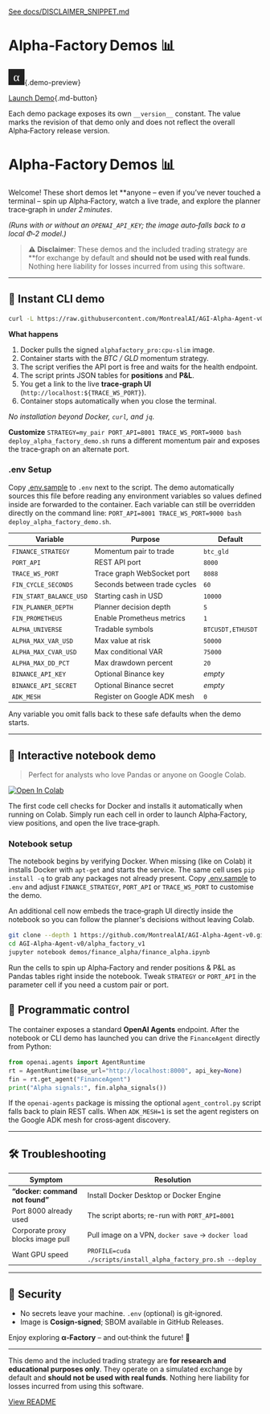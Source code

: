 [See docs/DISCLAIMER_SNIPPET.md](../DISCLAIMER_SNIPPET.md)

# Alpha‑Factory Demos 📊

![preview](../finance_alpha/assets/preview.svg){.demo-preview}

[Launch Demo](../finance_alpha/){.md-button}

Each demo package exposes its own `__version__` constant. The value marks the revision of that demo only and does not reflect the overall Alpha‑Factory release version.


# Alpha‑Factory Demos 📊

Welcome! These short demos let **anyone – even if you’ve never touched a
terminal – spin up Alpha‑Factory, watch a live trade, and explore the
planner trace‑graph in *under 2 minutes*.

*(Runs with or without an `OPENAI_API_KEY`; the image auto‑falls back to
a local Φ‑2 model.)*

> **⚠️ Disclaimer**: These demos and the included trading strategy are **for
> exchange by default and **should not be used with real funds**. Nothing here
> liability for losses incurred from using this software.

---

## 🚀 Instant CLI demo

```bash
curl -L https://raw.githubusercontent.com/MontrealAI/AGI-Alpha-Agent-v0/main/alpha_factory_v1/demos/finance_alpha/deploy_alpha_factory_demo.sh | bash
```

**What happens**

1. Docker pulls the signed `alphafactory_pro:cpu-slim` image.
2. Container starts with the *BTC / GLD* momentum strategy.
3. The script verifies the API port is free and waits for the health endpoint.
4. The script prints JSON tables for **positions** and **P&L**.
5. You get a link to the live **trace‑graph UI** (`http://localhost:${TRACE_WS_PORT}`).
6. Container stops automatically when you close the terminal.

_No installation beyond Docker, `curl`, and `jq`._

**Customize**
`STRATEGY=my_pair PORT_API=8001 TRACE_WS_PORT=9000 bash deploy_alpha_factory_demo.sh`
runs a different momentum pair and exposes the trace‑graph on an alternate
port.

### .env Setup
Copy [.env.sample](.env.sample) to `.env` next to the script. The demo
automatically sources this file before reading any environment variables so
values defined inside are forwarded to the container.
Each variable can still be overridden directly on the command line:
`PORT_API=8001 TRACE_WS_PORT=9000 bash deploy_alpha_factory_demo.sh`.

| Variable | Purpose | Default |
|----------|---------|---------|
| `FINANCE_STRATEGY` | Momentum pair to trade | `btc_gld` |
| `PORT_API` | REST API port | `8000` |
| `TRACE_WS_PORT` | Trace graph WebSocket port | `8088` |
| `FIN_CYCLE_SECONDS` | Seconds between trade cycles | `60` |
| `FIN_START_BALANCE_USD` | Starting cash in USD | `10000` |
| `FIN_PLANNER_DEPTH` | Planner decision depth | `5` |
| `FIN_PROMETHEUS` | Enable Prometheus metrics | `1` |
| `ALPHA_UNIVERSE` | Tradable symbols | `BTCUSDT,ETHUSDT` |
| `ALPHA_MAX_VAR_USD` | Max value at risk | `50000` |
| `ALPHA_MAX_CVAR_USD` | Max conditional VAR | `75000` |
| `ALPHA_MAX_DD_PCT` | Max drawdown percent | `20` |
| `BINANCE_API_KEY` | Optional Binance key | _empty_ |
| `BINANCE_API_SECRET` | Optional Binance secret | _empty_ |
| `ADK_MESH` | Register on Google ADK mesh | `0` |

Any variable you omit falls back to these safe defaults when the demo starts.

---

## 📒 Interactive notebook demo

> Perfect for analysts who love Pandas or anyone on Google Colab.

[![Open In Colab](https://colab.research.google.com/assets/colab-badge.svg)](https://colab.research.google.com/github/MontrealAI/AGI-Alpha-Agent-v0/blob/main/alpha_factory_v1/demos/finance_alpha/finance_alpha.ipynb)

The first code cell checks for Docker and installs it automatically when running on Colab. Simply run each cell in order to launch Alpha‑Factory, view positions, and open the live trace‑graph.

### Notebook setup
The notebook begins by verifying Docker. When missing (like on Colab) it installs
Docker with `apt-get` and starts the service. The same cell uses `pip install -q`
to grab any packages not already present. Copy [.env.sample](.env.sample) to `.env`
and adjust `FINANCE_STRATEGY`, `PORT_API` or `TRACE_WS_PORT` to customise the demo.

An additional cell now embeds the trace‑graph UI directly inside the notebook so you can follow the planner's decisions without leaving Colab.

```bash
git clone --depth 1 https://github.com/MontrealAI/AGI-Alpha-Agent-v0.git
cd AGI-Alpha-Agent-v0/alpha_factory_v1
jupyter notebook demos/finance_alpha/finance_alpha.ipynb
```

Run the cells to spin up Alpha‑Factory and render positions & P&L as
Pandas tables right inside the notebook. Tweak `STRATEGY` or `PORT_API`
in the parameter cell if you need a custom pair or port.

## 🧩 Programmatic control

The container exposes a standard **OpenAI Agents** endpoint. After the
notebook or CLI demo has launched you can drive the `FinanceAgent`
directly from Python:

```python
from openai.agents import AgentRuntime
rt = AgentRuntime(base_url="http://localhost:8000", api_key=None)
fin = rt.get_agent("FinanceAgent")
print("Alpha signals:", fin.alpha_signals())
```

If the `openai-agents` package is missing the optional
`agent_control.py` script falls back to plain REST calls. When
`ADK_MESH=1` is set the agent registers on the Google ADK mesh for
cross‑agent discovery.

---


## 🛠️ Troubleshooting

| Symptom | Resolution |
|---------|------------|
| **“docker: command not found”** | Install Docker Desktop or Docker Engine |
| Port 8000 already used | The script aborts; re-run with `PORT_API=8001` |
| Corporate proxy blocks image pull | Pull image on a VPN, `docker save` → `docker load` |
| Want GPU speed | `PROFILE=cuda ./scripts/install_alpha_factory_pro.sh --deploy` |

---

## 🔐 Security

* No secrets leave your machine. `.env` (optional) is git‑ignored.  
* Image is **Cosign‑signed**; SBOM available in GitHub Releases.

Enjoy exploring **α‑Factory** – and out‑think the future! 🚀

---

This demo and the included trading strategy are **for research and
educational purposes only**. They operate on a simulated exchange by
default and **should not be used with real funds**. Nothing here
liability for losses incurred from using this software.

[View README](https://github.com/MontrealAI/AGI-Alpha-Agent-v0/blob/main/alpha_factory_v1/demos/finance_alpha/README.md)
